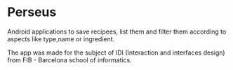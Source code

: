 # Perseus
Android applications to save recipees, list them and filter them according to aspects like type,name or ingredient.

The app was made for the subject of IDI (Interaction and interfaces design) from FIB - Barcelona school of informatics. 

